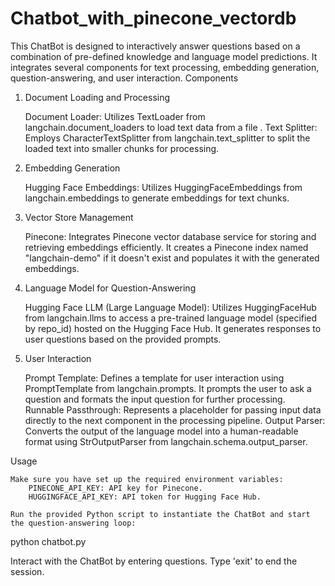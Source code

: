 # Chatbot_with_pinecone_vectordb
This ChatBot is designed to interactively answer questions based on a combination of pre-defined knowledge and language model predictions. It integrates several components for text processing, embedding generation, question-answering, and user interaction.
Components
1. Document Loading and Processing

    Document Loader: Utilizes TextLoader from langchain.document_loaders to load text data from a file .
    Text Splitter: Employs CharacterTextSplitter from langchain.text_splitter to split the loaded text into smaller chunks for processing.

2. Embedding Generation

    Hugging Face Embeddings: Utilizes HuggingFaceEmbeddings from langchain.embeddings to generate embeddings for text chunks.

3. Vector Store Management

    Pinecone: Integrates Pinecone vector database service for storing and retrieving embeddings efficiently. It creates a Pinecone index named "langchain-demo" if it doesn't exist and populates it with the generated embeddings.

4. Language Model for Question-Answering

    Hugging Face LLM (Large Language Model): Utilizes HuggingFaceHub from langchain.llms to access a pre-trained language model (specified by repo_id) hosted on the Hugging Face Hub. It generates responses to user questions based on the provided prompts.

5. User Interaction

    Prompt Template: Defines a template for user interaction using PromptTemplate from langchain.prompts. It prompts the user to ask a question and formats the input question for further processing.
    Runnable Passthrough: Represents a placeholder for passing input data directly to the next component in the processing pipeline.
    Output Parser: Converts the output of the language model into a human-readable format using StrOutputParser from langchain.schema.output_parser.

Usage

    Make sure you have set up the required environment variables:
        PINECONE_API_KEY: API key for Pinecone.
        HUGGINGFACE_API_KEY: API token for Hugging Face Hub.

    Run the provided Python script to instantiate the ChatBot and start the question-answering loop:

python chatbot.py

Interact with the ChatBot by entering questions. Type 'exit' to end the session.
